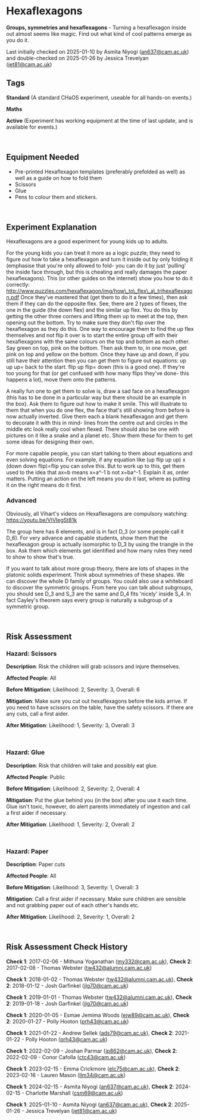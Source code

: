 # Hexaflexagons

**Groups, symmetries and hexaflexagons** - Turning a hexaflexagon inside out almost seems like magic. Find out what kind of cool patterns emerge as you do it. 

Last initially checked on 2025-01-10 by Asmita Niyogi (an637@cam.ac.uk) and double-checked on 2025-01-26 by Jessica Trevelyan (jet81@cam.ac.uk)

## Tags
<!--- Start Tags (DO NOT REMOVE THIS COMMENT) --->

**Standard** (A standard CHaOS experiment, useable for all hands-on events.)

**Maths**

**Active** (Experiment has working equipment at the time of last update, and is available for events.)
<!--- End Tags (DO NOT REMOVE THIS COMMENT) --->

<br/>

## Equipment Needed 
- Pre-printed Hexaflexagon templates (preferably prefolded as well) as well as a guide on how to fold them
- Scissors
- Glue
- Pens to colour them and stickers.

<br/>

## Experiment Explanation 

Hexaflexagons are a good experiment for young kids up to adults. 

For the young kids you can treat it more as a logic puzzle; they need to figure out how to take a hexaflexagon and turn it inside out by only folding it (emphasise that you're only allowed to fold- you can do it by just 'pulling' the inside face through, but this is cheating and really damages the paper hexaflexagons). This (or other guides on the internet) show you how to do it correctly: http://www.puzzles.com/hexaflexagon/img/how\_to\_flex\_a\_trihexaflexagon.pdf 
Once they've mastered that (get them to do it a few times), then ask them if they can do the opposite flex. See, there are 2 types of flexes, the one in the guide (the down flex) and the similar up flex. You do this by getting the other three corners and lifting them up to meet at the top, then opening out the bottom. Try to make sure they don't flip over the hexaflexagon as they do this. One way to encourage them to find the up flex themselves and not flip it over is to start the entire group off with their hexaflexagons with the same colours on the top and bottom as each other. Say green on top, pink on the bottom. Then ask them to, in one move, get pink on top and yellow on the bottom. Once they have up and down, if you still have their attention then you can get them to figure out equations: up up up= back to the start. flip up flip= down (this is a good one). If they're too young for that (or get confused with how many flips they've done- this happens a lot), move them onto the patterns.

A really fun one to get them to solve is, draw a sad face on a hexaflexagon (this has to be done in a particular way but there should be an example in the box). Ask them to figure out how to make it smile. This will illustrate to them that when you do one flex, the face that's still showing from before is now actually inverted. Give them each a blank hexaflexagon and get them to decorate it with this in mind- lines from the centre out and circles in the middle etc look really cool when flexed. There should also be one with pictures on it like a snake and a planet etc. Show them these for them to get some ideas for designing their own.

For more capable people, you can start talking to them about equations and even solving equations. For example, if any equation like (up flip up up) x (down down flip)=flip you can solve this. But to work up to this, get them used to the idea that ax=b means x=a^-1 b not x=ba^-1. Explain it as, order matters. Putting an action on the left means you do it last, where as putting it on the right means do it first. 

### Advanced

Obviously, all Vihart's videos on Hexaflexagons are compulsory watching: https://youtu.be/VIVIegSt81k

The group here has 6 elements, and is in fact D\_3 (or some people call it D\_6). For very advance and capable students, show them that the hexaflexagon group is actually isomorphic to D\_3 by using the triangle in the box. Ask them which elements get identified and how many rules they need to show to show that's true.

If you want to talk about more group theory, there are lots of shapes in the platonic solids experiment. Think about symmetries of these shapes. We can discover the whole D family of groups. You could also use a whiteboard to discover the symmetric groups. From here you can talk about subgroups, you should see D\_3 and S\_3 are the same and D\_4 fits 'nicely' inside S\_4. In fact Cayley's theorem says every group is naturally a subgroup of a symmetric group. 

<br/>

## Risk Assessment

### **Hazard**: Scissors

**Description**: Risk the children will grab scissors and injure themselves.

**Affected People**: All

**Before Mitigation**: Likelihood: 2, Severity: 3, Overall: 6

**Mitigation**: Make sure you cut out hexaflexagons before the kids arrive. If you need to have scissors on the table, have the safety scissors.
If there are any cuts, call a first aider.

**After Mitigation**: Likelihood: 1, Severity: 3, Overall: 3

<br/>

### **Hazard**: Glue

**Description**: Risk that children will take and possibly eat glue.

**Affected People**: Public

**Before Mitigation**: Likelihood: 2, Severity: 2, Overall: 4

**Mitigation**: Put the glue behind you (in the box) after you use it each time.
Glue isn't toxic, however, do alert parents immediately of ingestion and call a first aider if necessary.

**After Mitigation**: Likelihood: 1, Severity: 2, Overall: 2

<br/>

### **Hazard**: Paper

**Description**: Paper cuts

**Affected People**: All

**Before Mitigation**: Likelihood: 3, Severity: 1, Overall: 3

**Mitigation**: Call a first aider if necessary. Make sure children are sensible and not grabbing paper out of each other's hands etc.

**After Mitigation**: Likelihood: 2, Severity: 1, Overall: 2

<br/>

## Risk Assessment Check History 

**Check 1**: 2017-02-06 - Mithuna Yoganathan (my332@cam.ac.uk), **Check 2**: 2017-02-08 - Thomas Webster (tw432@alumni.cam.ac.uk)

**Check 1**: 2018-01-02 - Thomas Webster (tw432@alumni.cam.ac.uk), **Check 2**: 2018-01-12 - Josh Garfinkel (jlg70@cam.ac.uk)

**Check 1**: 2019-01-01 - Thomas Webster (tw432@alumni.cam.ac.uk), **Check 2**: 2019-01-18 - Josh Garfinkel (jlg70@cam.ac.uk)

**Check 1**: 2020-01-05 - Esmae Jemima Woods (ejw89@cam.ac.uk), **Check 2**: 2020-01-27 - Polly Hooton (prh43@cam.ac.uk)

**Check 1**: 2021-01-22 - Andrew Sellek (ads79@cam.ac.uk), **Check 2**: 2021-01-22 - Polly Hooton (prh43@cam.ac.uk)

**Check 1**: 2022-02-09 - Joshan Parmar (jp862@cam.ac.uk), **Check 2**: 2022-02-09 - Conor Cafolla (ctc43@cam.ac.uk)

**Check 1**: 2023-02-15 - Emma Crickmore (elc75@cam.ac.uk), **Check 2**: 2023-02-16 - Lauren Mason (llm34@cam.ac.uk)

**Check 1**: 2024-02-15 - Asmita Niyogi (an637@cam.ac.uk), **Check 2**: 2024-02-15 - Charlotte Marshall (csm69@cam.ac.uk)

**Check 1**: 2025-01-10 - Asmita Niyogi (an637@cam.ac.uk), **Check 2**: 2025-01-26 - Jessica Trevelyan (jet81@cam.ac.uk)
